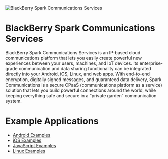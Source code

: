 ![BlackBerry Spark Communications Services](https://developer.blackberry.com/files/bbm-enterprise/documents/guide/resources/images/bnr-bbm-enterprise-sdk-title.png)

# BlackBerry Spark Communications Services

BlackBerry Spark Communications Services is an IP-based cloud communications 
platform that lets you easily create powerful new experiences between your users,
machines, and IoT devices. Its enterprise-grade communication and data sharing 
functionality can be integrated directly into your Android, iOS, Linux, and 
web apps. With end-to-end encryption, digitally signed messages, and guaranteed 
data delivery, Spark Communications is a secure CPaaS (communications 
platform as a service) solution that lets you build powerful connections around 
the world, while keeping everything safe and secure in a “private garden” 
communication system.

# Example Applications

* [Android Examples](android/README.md)
* [iOS Examples](ios/README.md)
* [JavaScript Examples](javascript/README.md)
* [Linux Examples](linux/README.md)

